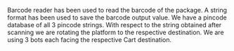 Barcode reader has been used to read the barcode of the package. A string format has been used to save the barcode output value. We have a pincode database of all 3 pincode strings. With respect to the string obtained after scanning we are rotating the platform to the respective destination. We are using 3 bots each facing the respective Cart destination.
